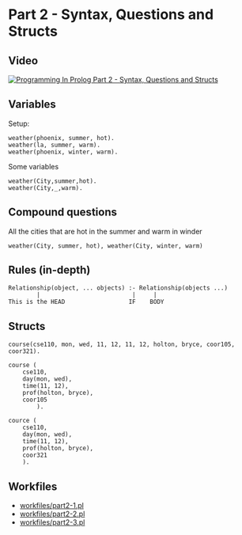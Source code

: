 # Part 2 - Syntax, Questions and Structs

## Video
[![Programming In Prolog Part 2 - Syntax, Questions and Structs](http://img.youtube.com/vi/tDeR7_DzCDQ/0.jpg)](http://www.youtube.com/watch?v=tDeR7_DzCDQ "Programming In Prolog Part 2 - Syntax, Questions and Structs")

## Variables
Setup:
```
weather(phoenix, summer, hot).
weather(la, summer, warm).
weather(phoenix, winter, warm).
```

Some variables
```
weather(City,summer,hot).
weather(City,_,warm).
```

## Compound questions

All the cities that are hot in the summer and warm in winder

```
weather(City, summer, hot), weather(City, winter, warm)
```

## Rules (in-depth)
```
Relationship(object, ... objects) :- Relationship(objects ...)
		|						   |     |
This is the HEAD                  IF    BODY
```



## Structs

```
course(cse110, mon, wed, 11, 12, 11, 12, holton, bryce, coor105, coor321).
```

```
course (
	cse110,
	day(mon, wed),
	time(11, 12),
	prof(holton, bryce),
	coor105
		).

cource (
	cse110,
	day(mon, wed),
	time(11, 12),
	prof(holton, bryce),
	coor321
	).
```

## Workfiles

* [workfiles/part2-1.pl](workfiles/part2-1.pl)
* [workfiles/part2-2.pl](workfiles/part2-2.pl)
* [workfiles/part2-3.pl](workfiles/part2-3.pl)
